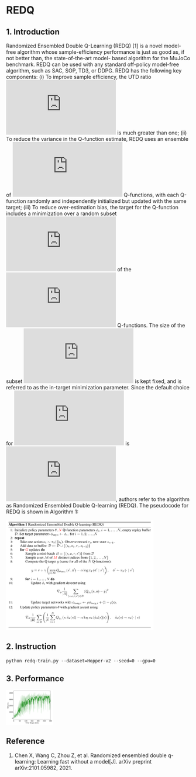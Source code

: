 # REDQ

## 1. Introduction

Randomized Ensembled Double Q-Learning (REDQ) [1] is a novel model-free algorithm whose sample-efficiency performance is just as good as, if not better than, the state-of-the-art model- based algorithm for the MuJoCo benchmark. REDQ can be used with any standard off-policy model-free algorithm, such as SAC, SOP, TD3, or DDPG. REDQ has the following key components: (i) To improve sample efficiency, the UTD ratio ![](https://latex.codecogs.com/svg.latex?G) is much greater than one; (ii) To reduce the variance in the Q-function estimate, REDQ uses an ensemble of ![](https://latex.codecogs.com/svg.latex?N) Q-functions, with each Q-function randomly and independently initialized but updated with the same target; (iii) To reduce over-estimation bias, the target for the Q-function includes a minimization over a random subset ![](https://latex.codecogs.com/svg.latex?M) of the ![](https://latex.codecogs.com/svg.latex?N) Q-functions. The size of the subset ![](https://latex.codecogs.com/svg.latex?M) is kept fixed, and is referred to as the in-target minimization parameter. Since the default choice for ![](https://latex.codecogs.com/svg.latex?M) is ![](https://latex.codecogs.com/svg.latex?M=2), authors refer to the algorithm as Randomized Ensembled Double Q-learning (REDQ). The pseudocode for REDQ is shown in Algorithm 1:

<img src=".\imgs\redq_pseudocode.png" alt="img" style="zoom:20%;" width=80%/>

## 2. Instruction

```
python redq-train.py --dataset=Hopper-v2 --seed=0 --gpu=0
```

## 3. Performance

<img src=".\imgs\redq_hopper-v2_performance.png" alt="img" style="zoom: 20%;" />

## Reference

1. Chen X, Wang C, Zhou Z, et al. Randomized ensembled double q-learning: Learning fast without a model[J]. arXiv preprint arXiv:2101.05982, 2021.

   


